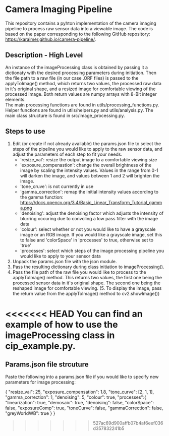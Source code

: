 # Camera Imaging Pipeline
This repository contains a pyhton implementation of the camera imaging pipeline to process raw sensor data into a viewable image. The code is based on the paper corresponding to the following GitHub repository: https://karaimer.github.io/camera-pipeline/.


## Description - High Level
An instance of the imageProcessing class is obtained by passing it a dictionaty with the desired processing parameters during initiation. Then the file path to a raw file (in our case .ORF files) is passed to the  applyToImage() method, which returns two values, the processed raw data in it's original shape, and a resized image for comfortable viewing of the processed image. Both return values are numpy arrays with 8-Bit integer elements.  
The main processing functions are found in utils/processing_functions.py. Helper functions are found in utils/helpers.py and utils/analysis.py. The main class structure is found in src/image_processing.py.

## Steps to use
1. Edit (or create if not already available) the params.json file to select the steps of the pipeline you would like to apply to the raw sensor data, and adjust the parameters of each step to fit your needs. 
    - 'resize_val': resize the output image to a comfortable viewing size
    - 'exposure_compenastion': change the overall brightness of the image by scaling the intensity values. Values in the range from 0-1 will darken the     image, and values between 1 and 2 will brighten the image. 
    - 'tone_cruve': is not currently in use
    - 'gamma_correction': remap the initial intensity values according to the gamma function: https://docs.opencv.org/3.4/Basic_Linear_Transform_Tutorial_gamma.png
    - 'denoising': adjust the denoising factor which adjusts the intensity of blurring occuring due to convoling a low pass filter with the image data
    - 'colour': select whether or not you would like to have a grayscale image or an RGB image. If you would like a grayscale image, set this to false and 'colorSpace' in 'processes' to true, otherwise set to 'true'
    - 'processes': select which steps of the image processing pipeline you would like to apply to your sensor data 
2. Unpack the params.json file with the json module.
3. Pass the resulting dictionary during class initiation to imageProcessing().
4. Pass the file path of the raw file you would like to process to the applyToImage() method. This returns two values, the first one being the processed sensor data in it's original shape. The second one being the reshaped image for comfortable viewing. 
(5. To display the image, pass the return value from the applyToImage() method to cv2.showImage())

<<<<<<< HEAD
You can find an example of how to use the imageProcessing class in cip_example.py.
=======
## Params.json file strcuture
Paste the following into a params.json file if you would like to specify new parameters for image processing: 

{
    "resize_val": 25,
    "exposure_compensation": 1.8,
    "tone_curve": [2, 1, 1], 
    "gamma_correction": 1,
    "denoising": 5,
    "colour": true, 
    "processes":{
      "linearization": true, 
      "demosaic": true, 
      "denoising": false, 
      "colorSpace": false, 
      "exposureComp": true, 
      "toneCurve": false, 
      "gammaCorrection": false, 
      "greyWorldWB": true
    }
  }
>>>>>>> 527ac69d900affb07b4af6eef036d357832241b5
